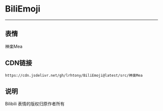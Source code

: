 
# BiliEmoji
---
## 表情
神楽Mea
## CDN链接
```
https://cdn.jsdelivr.net/gh/lrhtony/BiliEmoji@latest/src/神楽Mea
```
## 说明
Bilibili 表情的版权归原作者所有
